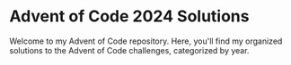 # Advent of Code 2024 Solutions

Welcome to my Advent of Code repository. Here, you'll find my organized solutions to the Advent of Code challenges, categorized by year.
